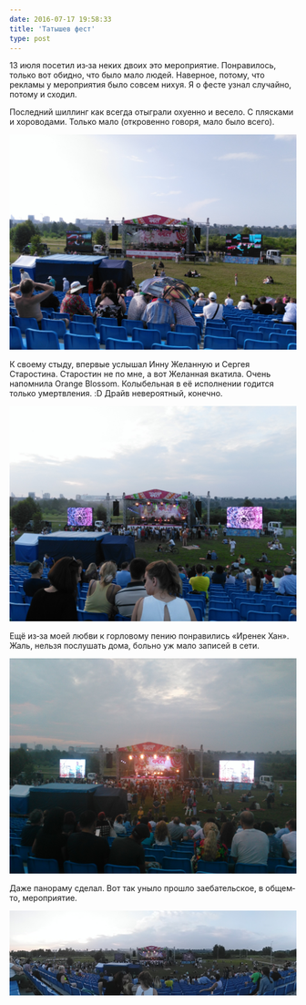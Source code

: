 ```yaml
---
date: 2016-07-17 19:58:33
title: 'Татышев фест'
type: post
---
```


13 июля посетил из‐за неких двоих это мероприятие. Понравилось, только вот обидно, что было мало людей. Наверное,
потому, что рекламы у мероприятия было совсем нихуя. Я о фесте узнал случайно, потому и сходил.

Последний шиллинг как всегда отыграли охуенно и весело. С плясками и хороводами. Только мало (откровенно говоря, мало
было всего).

![](IMG_20160713_180011.jpg)

К своему стыду, впервые услышал Инну Желанную и Сергея Старостина. Старостин не по мне, а вот Желанная вкатила. Очень
напомнила Orange Blossom. Колыбельная в её исполнении годится только умертвления. :D Драйв невероятный, конечно.

![](IMG_20160713_202116.jpg)

Ещё из‐за моей любви к горловому пению понравились «Иренек Хан». Жаль, нельзя послушать дома, больно уж мало записей в
сети.

![](IMG_20160713_212541.jpg)

Даже панораму сделал. Вот так уныло прошло заебательское, в общем‐то, мероприятие.

![](PANO_20160713_202011.jpg)
